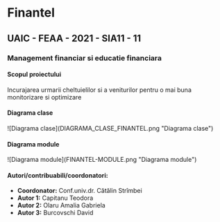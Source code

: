 <h1>Finantel</h1>
<h2>UAIC - FEAA - 2021 - SIA11 - 11</h2>
<h3>Management financiar si educatie financiara</h3>
<h4>Scopul proiectului</h4>
<p>Incurajarea urmarii cheltuielilor si a veniturilor pentru o mai buna monitorizare si optimizare</p>

<h4>Diagrama clase</h3>
![Diagrama clase](DIAGRAMA_CLASE_FINANTEL.png "Diagrama clase")

<h4>Diagrama module</h3>
![Diagrama module](FINANTEL-MODULE.png "Diagrama module")


<h4>Autori/contribuabili/coordonatori:</h3>
<ul>
    <li><b>Coordonator:</b> Conf.univ.dr. Cătălin Strîmbei</li>
    <li><b>Autor 1:</b> Capitanu Teodora</li>
    <li><b>Autor 2:</b> Olaru Amalia Gabriela</li>
    <li><b>Autor 3:</b> Burcovschi David</li>
</ul>
